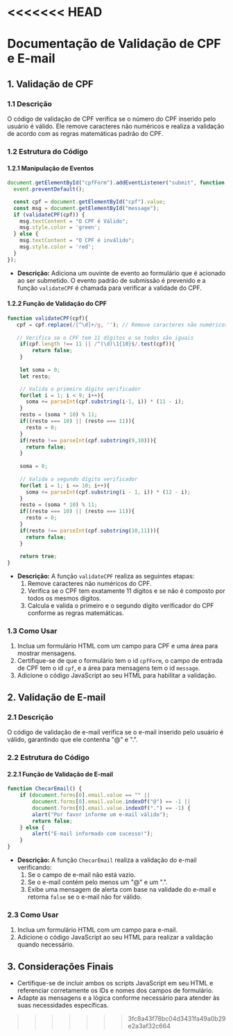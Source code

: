 <<<<<<< HEAD
=======
# Documentação de Validação de CPF e E-mail

## 1. Validação de CPF

### 1.1 Descrição

O código de validação de CPF verifica se o número do CPF inserido pelo usuário é válido. Ele remove caracteres não numéricos e realiza a validação de acordo com as regras matemáticas padrão do CPF.

### 1.2 Estrutura do Código

#### 1.2.1 Manipulação de Eventos

```javascript
document.getElementById("cpfForm").addEventListener("submit", function (event) {
  event.preventDefault();

  const cpf = document.getElementById("cpf").value;
  const msg = document.getElementById("message");
  if (validateCPF(cpf)) {
    msg.textContent = "O CPF é Válido";
    msg.style.color = 'green';
  } else {
    msg.textContent = "O CPF é inválido";
    msg.style.color = 'red';
  }
});
```

- **Descrição:** Adiciona um ouvinte de evento ao formulário que é acionado ao ser submetido. O evento padrão de submissão é prevenido e a função `validateCPF` é chamada para verificar a validade do CPF.

#### 1.2.2 Função de Validação do CPF

```javascript
function validateCPF(cpf){
   cpf = cpf.replace(/[^\d]+/g, ''); // Remove caracteres não numéricos
 
   // Verifica se o CPF tem 11 dígitos e se todos são iguais
    if(cpf.length !== 11 || /^(\d)\1{10}$/.test(cpf)){
        return false;
    }
    
    let soma = 0;
    let resto;

    // Valida o primeiro dígito verificador
    for(let i = 1; i < 9; i++){
      soma += parseInt(cpf.substring(i-1, i)) * (11 - i);
    }
    resto = (soma * 10) % 11;
    if((resto === 10) || (resto === 11)){
      resto = 0;
    }
    if(resto !== parseInt(cpf.substring(9,10))){
      return false;
    }
    
    soma = 0;
    
    // Valida o segundo dígito verificador
    for(let i = 1; i <= 10; i++){
      soma += parseInt(cpf.substring(i - 1, i)) * (12 - i);
    }
    resto = (soma * 10) % 11;
    if((resto === 10) || (resto === 11)){
      resto = 0;
    }
    if(resto !== parseInt(cpf.substring(10,11))){
      return false;
    }
    
    return true;
}
```

- **Descrição:** A função `validateCPF` realiza as seguintes etapas:
  1. Remove caracteres não numéricos do CPF.
  2. Verifica se o CPF tem exatamente 11 dígitos e se não é composto por todos os mesmos dígitos.
  3. Calcula e valida o primeiro e o segundo dígito verificador do CPF conforme as regras matemáticas.

### 1.3 Como Usar

1. Inclua um formulário HTML com um campo para CPF e uma área para mostrar mensagens.
2. Certifique-se de que o formulário tem o id `cpfForm`, o campo de entrada de CPF tem o id `cpf`, e a área para mensagens tem o id `message`.
3. Adicione o código JavaScript ao seu HTML para habilitar a validação.

## 2. Validação de E-mail

### 2.1 Descrição

O código de validação de e-mail verifica se o e-mail inserido pelo usuário é válido, garantindo que ele contenha "@" e ".".

### 2.2 Estrutura do Código

#### 2.2.1 Função de Validação de E-mail

```javascript
function ChecarEmail() {
    if (document.forms[0].email.value == "" ||
        document.forms[0].email.value.indexOf("@") == -1 ||
        document.forms[0].email.value.indexOf(".") == -1) {
        alert("Por favor informe um e-mail válido");
        return false;
    } else {
        alert("E-mail informado com sucesso!");
    }
}
```

- **Descrição:** A função `ChecarEmail` realiza a validação do e-mail verificando:
  1. Se o campo de e-mail não está vazio.
  2. Se o e-mail contém pelo menos um "@" e um ".".
  3. Exibe uma mensagem de alerta com base na validade do e-mail e retorna `false` se o e-mail não for válido.

### 2.3 Como Usar

1. Inclua um formulário HTML com um campo para e-mail.
2. Adicione o código JavaScript ao seu HTML para realizar a validação quando necessário.

## 3. Considerações Finais

- Certifique-se de incluir ambos os scripts JavaScript em seu HTML e referenciar corretamente os IDs e nomes dos campos de formulário.
- Adapte as mensagens e a lógica conforme necessário para atender às suas necessidades específicas.

>>>>>>> 3fc8a43f78bc04d3431fa49a0b29e2a3af32c664
